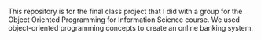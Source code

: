 This repository is for the final class project that I did with a group for the Object Oriented Programming for Information Science course. We used object-oriented programming concepts to create an online banking system.
